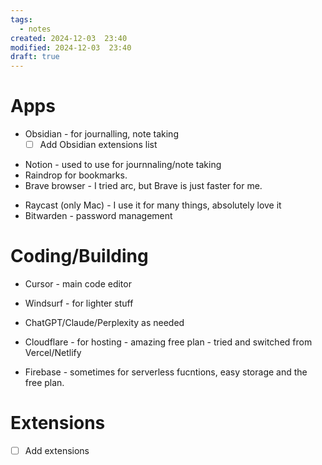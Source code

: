 ```yaml
---
tags:
  - notes
created: 2024-12-03  23:40
modified: 2024-12-03  23:40
draft: true
---
```

# Apps

- Obsidian - for journalling, note taking
	- [ ] Add Obsidian extensions list
* Notion - used to use for journnaling/note taking
* Raindrop for bookmarks. 
* Brave browser - I tried arc, but Brave is just faster for me. 
- Raycast (only Mac) - I use it for many things, absolutely love it
- Bitwarden - password management

# Coding/Building

* Cursor - main code editor
* Windsurf - for lighter stuff
* ChatGPT/Claude/Perplexity as needed

* Cloudflare - for hosting - amazing free plan - tried and switched from Vercel/Netlify
* Firebase - sometimes for serverless fucntions, easy storage and the free plan. 

# Extensions
- [ ] Add extensions
